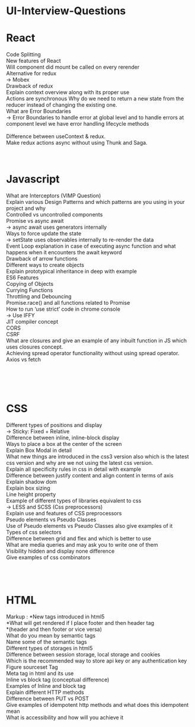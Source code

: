 # UI-Interview-Questions<br/>

# React<br/>
Code Splitting<br/>
New features of React<br/>
Will component did mount  be called on every rerender<br/>
Alternative for redux<br/>
-> Mobex<br/>
Drawback of redux<br/>
Explain context overview along with its proper use<br/>
Actions are synchronous
Why do we need to return a new state from the reducer instead of changing the existing one.<br/>
What are Error Boundaries<br/>
-> Error Boundaries to handle error at global level and to handle errors at component level we have error handling lifecycle methods<br/><br/>
 Difference between useContext & redux.<br/>
 Make redux actions async without using Thunk and Saga.<br/>
<br/>
<br/>
# Javascript<br/>
What are Interceptors (VIMP Question)<br/>
Explain various Design Patterns and which patterns are you using in your project and why<br/>
Controlled vs uncontrolled components<br/>
Promise vs async await<br/>
-> async await uses generators internally<br/>
Ways to force update the state<br/>
-> setState uses observables internally to re-render the data<br/>
Event Loop explanation in case of executing async function and what happens when it encounters the await keyword<br/>
Drawback of arrow functions<br/>
Different ways to create objects<br/>
Explain prototypical inheritance in deep with example<br/>
ES6 Features<br/>
Copying of Objects<br/>
Currying Functions<br/>
Throttling and Debouncing<br/>
Promise.race() and all functions related to Promise<br/>
How to run ‘use strict’ code in chrome console<br/>
-> Use IFFY<br/>
JIT compiler concept<br/>
CORS<br/>
CSRF<br/>
 What are closures and give an example of any inbuilt function in JS which uses closures concept.<br/>
 Achieving spread operator functionality without using spread operator.<br/>
 Axios vs fetch<br/>
<br/>
<br/>
<br/>
<br/>
# CSS<br/>
Different types of positions and display<br/>
-> Sticky: Fixed + Relative<br/>
Difference between inline, inline-block display<br/>
Ways to place a box at the center of the screen<br/>
Explain Box Modal in detail<br/>
What new things are introduced in the css3 version also which is the latest css version and why are we not using the latest css version.<br/>
Explain all specificity rules in css in detail with example<br/>
Difference between justify content and align content in terms of axis<br/>
Explain shadow dom<br/>
Explain box sizing<br/>
Line height property<br/>
Example of different types of libraries equivalent to css<br/>
-> LESS and SCSS (Css preprocessors)<br/>
Explain use and features of CSS preprocessors<br/>
Pseudo elements vs Pseudo Classes<br/>
Use of Pseudo elements vs Pseudo Classes also give examples of it<br/>
Types of css selectors<br/>
Difference between grid and flex and which is better to use<br/>
What are media queries and may ask you to write one of them<br/>
Visibility hidden and display none difference<br/>
Give examples of css combinators<br/>
<br/>
<br/>
<br/>
# HTML<br/>
Markup : *New tags introduced in html5<br/>
*What will get rendered if I place footer and then header tag<br/>
*(header and then footer or vice versa)<br/>
What do you mean by semantic tags<br/>
Name some of the semantic tags<br/>
Different types of storages in html5<br/>
Difference between session storage, local storage and cookies<br/>
Which is the recommended way to store api key or any authentication key<br/>
Figure sourceset Tag<br/>
Meta tag in html and its use<br/>
Inline vs block tag (conceptual difference)<br/>
Examples of Inline and block tag<br/>
Explain different HTTP methods<br/>
Difference between PUT vs POST<br/>
Give examples of idempotent http methods and what does this idempotent mean<br/>
What is accessibility and how will you achieve it<br/>
